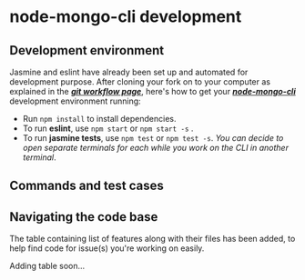 # node-mongo-cli development

## Development environment
Jasmine and eslint have already been set up and automated for development purpose. After cloning your fork on to your computer as explained in the ***[git workflow page](https://github.com/code-collabo/docs/blob/main/contributor-guide/git-workflow.md)***, here's how to get your ***[node-mongo-cli](https://github.com/code-collabo/node-mongo-cli)*** development environment running:
* Run `npm install` to install dependencies.
* To run **eslint**, use `npm start` or `npm start -s` .
* To run **jasmine tests**, use `npm test` or `npm test -s`.
_You can decide to open separate terminals for each while you work on the CLI in another terminal_.

## Commands and test cases

## Navigating the code base
The table containing list of features along with their files has been added, to help find code for issue(s) you're working on easily.

Adding table soon...

